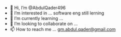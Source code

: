 - 👋 Hi, I’m @AbdulQader496
- 👀 I’m interested in ... software eng still lerning
- 🌱 I’m currently learning ...
- 💞️ I’m looking to collaborate on ...
- 📫 How to reach me ... gm.abdul.qader@gmail.com

<!---
AbdulQader496/AbdulQader496 is a ✨ special ✨ repository because its `README.md` (this file) appears on your GitHub profile.
You can click the Preview link to take a look at your changes.
--->
